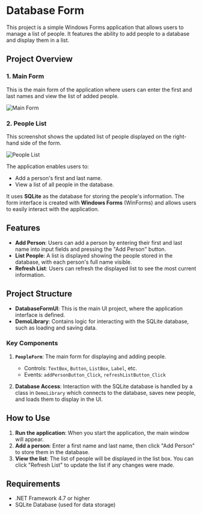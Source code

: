 # Database Form

This project is a simple Windows Forms application that allows users to manage a list of people. It features the ability to add people to a database and display them in a list.

## Project Overview

### 1. **Main Form**
This is the main form of the application where users can enter the first and last names and view the list of added people.

![Main Form](https://github.com/user-attachments/assets/0929527e-17b2-4581-af0f-605ea84ab3a0)


### 2. **People List**
This screenshot shows the updated list of people displayed on the right-hand side of the form.

![People List](https://github.com/user-attachments/assets/65dd31ee-824f-4185-adc4-b75c7b4ed7a6)

The application enables users to:
- Add a person's first and last name.
- View a list of all people in the database.

It uses **SQLite** as the database for storing the people's information. The form interface is created with **Windows Forms** (WinForms) and allows users to easily interact with the application.

## Features
- **Add Person**: Users can add a person by entering their first and last name into input fields and pressing the "Add Person" button.
- **List People**: A list is displayed showing the people stored in the database, with each person's full name visible.
- **Refresh List**: Users can refresh the displayed list to see the most current information.

## Project Structure

- **DatabaseFormUI**: This is the main UI project, where the application interface is defined.
- **DemoLibrary**: Contains logic for interacting with the SQLite database, such as loading and saving data.

### Key Components
1. **`PeopleForm`**: The main form for displaying and adding people.
   - Controls: `TextBox`, `Button`, `ListBox`, `Label`, etc.
   - Events: `addPersonButton_Click`, `refreshListButton_Click`
   
2. **Database Access**: Interaction with the SQLite database is handled by a class in `DemoLibrary` which connects to the database, saves new people, and loads them to display in the UI.


## How to Use

1. **Run the application**: When you start the application, the main window will appear.
2. **Add a person**: Enter a first name and last name, then click "Add Person" to store them in the database.
3. **View the list**: The list of people will be displayed in the list box. You can click "Refresh List" to update the list if any changes were made.

## Requirements

- .NET Framework 4.7 or higher
- SQLite Database (used for data storage)
